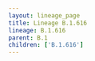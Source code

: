 ```yaml
---
layout: lineage_page
title: Lineage B.1.616
lineage: B.1.616
parent: B.1
children: ['B.1.616']
---
```

